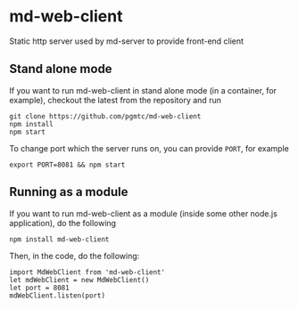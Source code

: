 # md-web-client

Static http server used by md-server to provide front-end client

## Stand alone mode
If you want to run md-web-client in stand alone mode (in a container, for example), checkout the latest from the repository and run
```
git clone https://github.com/pgmtc/md-web-client
npm install
npm start
```

To change port which the server runs on, you can provide `PORT`, for example
```
export PORT=8081 && npm start
```

## Running as a module
If you want to run md-web-client as a module (inside some other node.js application), do the following
```
npm install md-web-client
```

Then, in the code, do the following:
```
import MdWebClient from 'md-web-client'
let mdWebClient = new MdWebClient()
let port = 8081
mdWebClient.listen(port)
```
